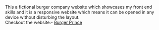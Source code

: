 This a fictional burger company website which showcases my front end skills and it is a responsive website which means it can be opened in any device without disturbing the layout.<br>
Checkout the website:- [Burger Prince](https://burgerprince0110.netlify.app/)
